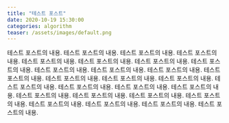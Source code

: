 ```yaml
---
title: "테스트 포스트"
date: 2020-10-19 15:30:00 
categories: algorithm
teaser: /assets/images/default.png
---
```

테스트 포스트의 내용. 테스트 포스트의 내용. 테스트 포스트의 내용. 테스트 포스트의 내용. 테스트 포스트의 내용. 테스트 포스트의 내용. 테스트 포스트의 내용. 테스트 포스트의 내용. 테스트 포스트의 내용. 테스트 포스트의 내용. 테스트 포스트의 내용. 테스트 포스트의 내용. 테스트 포스트의 내용. 테스트 포스트의 내용. 테스트 포스트의 내용. 테스트 포스트의 내용. 테스트 포스트의 내용. 테스트 포스트의 내용. 테스트 포스트의 내용. 테스트 포스트의 내용. 테스트 포스트의 내용. 테스트 포스트의 내용. 테스트 포스트의 내용. 테스트 포스트의 내용. 테스트 포스트의 내용. 테스트 포스트의 내용. 테스트 포스트의 내용. 